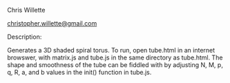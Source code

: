 Chris Willette

christopher.willette@gmail.com

  
Description:

  Generates a 3D shaded spiral torus. To run, open tube.html in an internet browswer, with matrix.js and tube.js in the same directory as tube.html. The shape and smoothness of the tube can be fiddled with by adjusting N, M, p, q, R, a, and b values in the init() function in tube.js.

